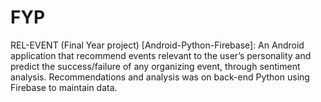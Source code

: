 # FYP
REL-EVENT (Final Year project) [Android-Python-Firebase]:
An Android application that recommend events relevant to the user’s personality and predict the success/failure of any organizing event, through sentiment analysis. Recommendations and analysis was on back-end Python using Firebase to maintain data.

